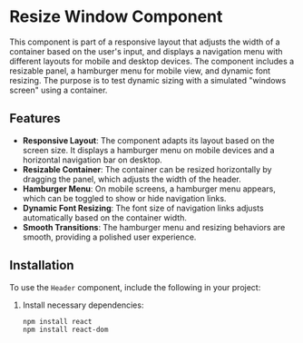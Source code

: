 # Resize Window Component

This component is part of a responsive layout that adjusts the width of a container based on the user's input, and displays a navigation menu with different layouts for mobile and desktop devices. The component includes a resizable panel, a hamburger menu for mobile view, and dynamic font resizing. The purpose is to test dynamic sizing with a simulated "windows screen" using a container.

## Features

- **Responsive Layout**: The component adapts its layout based on the screen size. It displays a hamburger menu on mobile devices and a horizontal navigation bar on desktop.
- **Resizable Container**: The container can be resized horizontally by dragging the panel, which adjusts the width of the header.
- **Hamburger Menu**: On mobile screens, a hamburger menu appears, which can be toggled to show or hide navigation links.
- **Dynamic Font Resizing**: The font size of navigation links adjusts automatically based on the container width.
- **Smooth Transitions**: The hamburger menu and resizing behaviors are smooth, providing a polished user experience.

## Installation

To use the `Header` component, include the following in your project:

1. Install necessary dependencies:
   ```bash
   npm install react
   npm install react-dom
